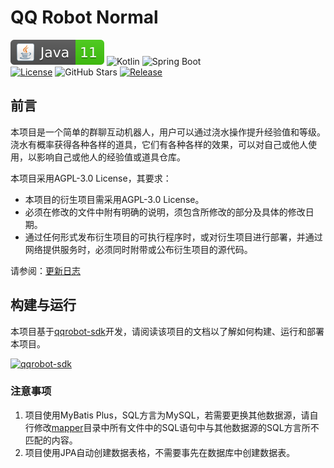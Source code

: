 # QQ Robot Normal
![Java](./docs/img/Java-11-brightgreen.svg)
![Kotlin](https://img.shields.io/badge/Kotlin-1.6.21-brightgreen?logo=Kotlin)
![Spring Boot](https://img.shields.io/badge/Spring%20Boot-2.7.5-brightgreen?logo=Spring)<br />
[![License](https://img.shields.io/github/license/kosaka-bun/qqrobot-normal?label=License&color=blue&logo=GitHub)](./LICENSE)
![GitHub Stars](https://img.shields.io/github/stars/kosaka-bun/qqrobot-normal?label=Stars&logo=GitHub)
[![Release](https://img.shields.io/github/release/kosaka-bun/qqrobot-normal?label=Release&logo=GitHub)](../../releases)

## 前言
本项目是一个简单的群聊互动机器人，用户可以通过浇水操作提升经验值和等级。<br />
浇水有概率获得各种各样的道具，它们有各种各样的效果，可以对自己或他人使用，以影响自己或他人的经验值或道具仓库。

本项目采用AGPL-3.0 License，其要求：
- 本项目的衍生项目需采用AGPL-3.0 License。
- 必须在修改的文件中附有明确的说明，须包含所修改的部分及具体的修改日期。
- 通过任何形式发布衍生项目的可执行程序时，或对衍生项目进行部署，并通过网络提供服务时，必须同时附带或公布衍生项目的源代码。

请参阅：[更新日志](./docs/changelog.md)

## 构建与运行

本项目基于[qqrobot-sdk](https://github.com/kosaka-bun/qqrobot-sdk)开发，请阅读该项目的文档以了解如何构建、运行和部署本项目。

[![qqrobot-sdk](https://github-readme-stats.vercel.app/api/pin/?username=kosaka-bun&repo=qqrobot-sdk)](https://github.com/kosaka-bun/qqrobot-sdk)

### 注意事项
1. 项目使用MyBatis Plus，SQL方言为MySQL，若需要更换其他数据源，请自行修改[mapper](./src/main/resources/mapper)目录中所有文件中的SQL语句中与其他数据源的SQL方言所不匹配的内容。
2. 项目使用JPA自动创建数据表格，不需要事先在数据库中创建数据表。
